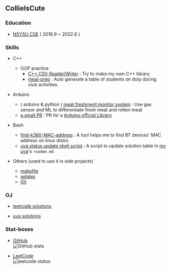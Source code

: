 ## CollieIsCute

### Education
- [NSYSU CSE](https://cse.nsysu.edu.tw/) ( 2018.9 ~ 2022.6 )

### Skills
- C++ 
  - OOP practice 
    - [C++ CSV Reader/Writer](https://github.com/CollieIsCute/CSV-header) : Try to make my own C++ library
    - [meal-prep](https://github.com/CollieIsCute/meal-prep) : Auto generate a table of students on duty during club activities.

- Arduino 
  - ( arduino & python ) [meat freshment monitor system](https://github.com/meat-project/meat-freshment-monitor-system) : Use gas sensor and ML to differentiate fresh meat and rotten meat
  - [a small PR](https://github.com/tobiasschuerg/MH-Z-CO2-Sensors/pull/24) : PR for a [Arduino official Library](https://www.arduino.cc/reference/en/libraries/mh-z-co2-sensors/)

- Bash
  - [find-k380-MAC-address](https://github.com/CollieIsCute/find-k380-MAC-address) : A tool helps me to find BT devices' MAC address on linux distro
  - [uva status update shell script](https://github.com/CollieIsCute/uva/blob/master/updateAll.sh) : A script to update solution table in [my uva](https://github.com/CollieIsCute/uva)'s `readme.md`

- Others (used to use it in side projects)
  - [makefile](https://www.gnu.org/software/make/manual/make.html)
  - [xelatex](https://www.overleaf.com/learn/latex/XeLaTeX)
  - [Git](https://github.com/git/git)

### OJ

- [leetcode solutions](https://github.com/CollieIsCute/leetcode)

- [uva solutions](https://github.com/CollieIsCute/uva)

### Stat-boxes  

- [GitHub](https://github.com/)  
![GitHub stats](https://github-readme-stats.vercel.app/api?username=collieiscute&show_icons=true&theme=dark)

- [LeetCode](https://leetcode.com/)  
![leetcode status](https://leetcard.jacoblin.cool/qetup1988?ext=activity&theme=dark&radius=30)
